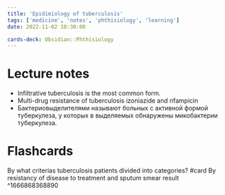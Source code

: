```yaml
---
title: 'Epidimiology of tuberculosis'
tags: ['medicine', 'notes', 'phthisiology', 'learning']
date: 2022-11-02 10:30:00

cards-deck: Obsidian::Phthisiology
---
```


# Lecture notes

- Infiltrative tuberculosis is the most common form.
- Multi-drug resistance of tuberculosis izoniazide and rifampicin
- Бактериовыделителями называют больных с активной формой туберкулеза, у которых в выделяемых обнаружены микобактерии туберкулеза.




# Flashcards

By what criterias tuberculosis patients divided into categories? #card 
By resistancy of disease to treatment and sputum smear result
^1666868368890
